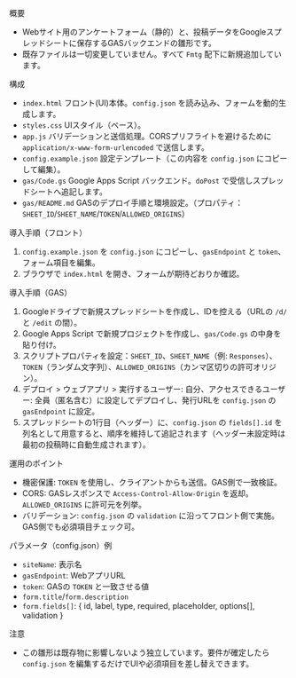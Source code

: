 概要
- Webサイト用のアンケートフォーム（静的）と、投稿データをGoogleスプレッドシートに保存するGASバックエンドの雛形です。
- 既存ファイルは一切変更していません。すべて `Fmtg` 配下に新規追加しています。

構成
- `index.html` フロント(UI)本体。`config.json` を読み込み、フォームを動的生成します。
- `styles.css` UIスタイル（ベース）。
- `app.js` バリデーションと送信処理。CORSプリフライトを避けるために `application/x-www-form-urlencoded` で送信します。
- `config.example.json` 設定テンプレート（この内容を `config.json` にコピーして編集）。
- `gas/Code.gs` Google Apps Script バックエンド。`doPost` で受信しスプレッドシートへ追記します。
- `gas/README.md` GASのデプロイ手順と環境設定。（プロパティ：`SHEET_ID`/`SHEET_NAME`/`TOKEN`/`ALLOWED_ORIGINS`）

導入手順（フロント）
1) `config.example.json` を `config.json` にコピーし、`gasEndpoint` と `token`、フォーム項目を編集。
2) ブラウザで `index.html` を開き、フォームが期待どおりか確認。

導入手順（GAS）
1) Googleドライブで新規スプレッドシートを作成し、IDを控える（URLの `/d/` と `/edit` の間）。
2) Google Apps Script で新規プロジェクトを作成し、`gas/Code.gs` の中身を貼り付け。
3) スクリプトプロパティを設定：`SHEET_ID`、`SHEET_NAME`（例: `Responses`）、`TOKEN`（ランダム文字列）、`ALLOWED_ORIGINS`（カンマ区切りの許可オリジン）。
4) デプロイ > ウェブアプリ > 実行するユーザー: 自分、アクセスできるユーザー: 全員（匿名含む）に設定してデプロイし、発行URLを `config.json` の `gasEndpoint` に設定。
5) スプレッドシートの1行目（ヘッダー）に、`config.json` の `fields[].id` を列名として用意すると、順序を維持して追記されます（ヘッダー未設定時は最初の投稿時に自動生成されます）。

運用のポイント
- 機密保護: `TOKEN` を使用し、クライアントからも送信。GAS側で一致検証。
- CORS: GASレスポンスで `Access-Control-Allow-Origin` を返却。`ALLOWED_ORIGINS` に許可元を列挙。
- バリデーション: `config.json` の `validation` に沿ってフロント側で実施。GAS側でも必須項目チェック可。

パラメータ（config.json）例
- `siteName`: 表示名
- `gasEndpoint`: WebアプリURL
- `token`: GASの `TOKEN` と一致させる値
- `form.title`/`form.description`
- `form.fields[]`: { id, label, type, required, placeholder, options[], validation }

注意
- この雛形は既存物に影響しないよう独立しています。要件が確定したら `config.json` を編集するだけでUIや必須項目を差し替えできます。

